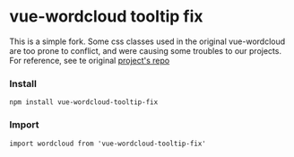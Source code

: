 # vue-wordcloud tooltip fix

This is a simple fork. Some css classes used in the original vue-wordcloud are too prone to conflict,
and were causing some troubles to our projects. 
For reference, see te original [project's repo](https://github.com/feifang/vue-wordcloud) 


### Install
```
npm install vue-wordcloud-tooltip-fix

```

### Import
```
import wordcloud from 'vue-wordcloud-tooltip-fix'
```
